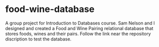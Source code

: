 # food-wine-database 

A group project for Introduction to Databases course. Sam Nelson and I designed and created a Food and Wine Pairing relational database that stores foods, wines and their pairs. Follow the link near the repository discription to test the database.  
